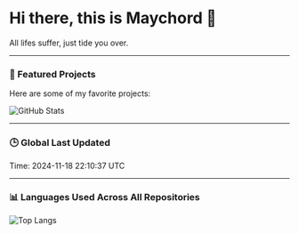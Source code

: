 # Hi there, this is Maychord 👋

All lifes suffer, just tide you over.

---

### 🌟 Featured Projects
Here are some of my favorite projects:

![GitHub Stats](https://github-readme-stats.vercel.app/api?username=Maychord&show_icons=true&theme=radical)

---

### 🕒 Global Last Updated
Time: 2024-11-18 22:10:37 UTC

---

### 📊 Languages Used Across All Repositories
![Top Langs](https://github-readme-stats.vercel.app/api/top-langs/?username=Maychord&layout=compact&theme=radical)
